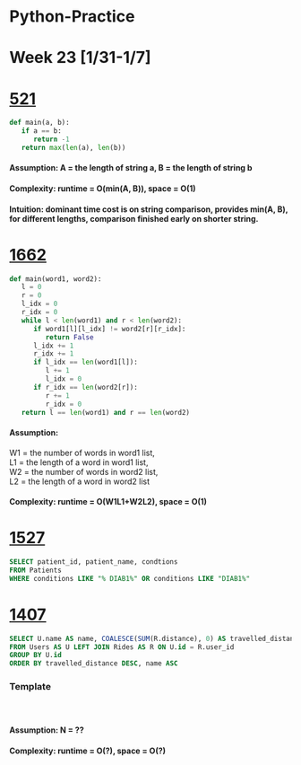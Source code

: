 # Python-Practice

# Week 23 [1/31-1/7]

# [521](https://leetcode.com/problems/longest-uncommon-subsequence-i/)
```python
def main(a, b):
   if a == b:
      return -1
   return max(len(a), len(b))
```
#### Assumption: A = the length of string a, B = the length of string b
#### Complexity: runtime = O(min(A, B)), space = O(1)
#### Intuition: dominant time cost is on string comparison, provides min(A, B), for different lengths, comparison finished early on shorter string.

# [1662](https://leetcode.com/problems/check-if-two-string-arrays-are-equivalent/)
```python
def main(word1, word2):
   l = 0
   r = 0
   l_idx = 0
   r_idx = 0
   while l < len(word1) and r < len(word2):
      if word1[l][l_idx] != word2[r][r_idx]:
         return False
      l_idx += 1
      r_idx += 1
      if l_idx == len(word1[l]):
         l += 1
         l_idx = 0
      if r_idx == len(word2[r]):
         r += 1
         r_idx = 0
   return l == len(word1) and r == len(word2)
```
#### Assumption:
W1 = the number of words in word1 list, \
L1 = the length of a word in word1 list, \
W2 = the number of words in word2 list, \
L2 = the length of a word in word2 list
#### Complexity: runtime = O(W1L1+W2L2), space = O(1)

# [1527](https://leetcode.com/problems/patients-with-a-condition/)
```sql
SELECT patient_id, patient_name, condtions
FROM Patients
WHERE conditions LIKE "% DIAB1%" OR conditions LIKE "DIAB1%"
```

# [1407](https://leetcode.com/problems/top-travellers/)
```sql
SELECT U.name AS name, COALESCE(SUM(R.distance), 0) AS travelled_distance
FROM Users AS U LEFT JOIN Rides AS R ON U.id = R.user_id
GROUP BY U.id
ORDER BY travelled_distance DESC, name ASC
```

### Template
# []()
```python
```
#### Assumption: N = ??
#### Complexity: runtime = O(?), space = O(?)